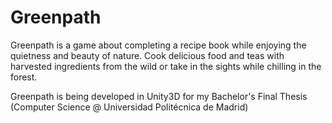 # **Greenpath**

Greenpath is a game about completing a recipe book while enjoying the quietness and beauty of nature. 
Cook delicious food and teas with harvested ingredients from the wild or take in the sights while chilling in the forest.

Greenpath is being developed in Unity3D for my Bachelor's Final Thesis (Computer Science @ Universidad Politécnica de Madrid)
